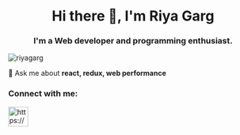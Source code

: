
<h1 align="center">Hi there 👋, I'm Riya Garg</h1>
<h3 align="center">I'm a Web developer and programming enthusiast.</h3>

<p align="left"> <img src="https://komarev.com/ghpvc/?username=riyagarg&label=Profile%20views&color=0e75b6&style=flat" alt="riyagarg" /> </p>


💬 Ask me about **react, redux, web performance**

<h3 align="left">Connect with me:</h3>
<p align="left">
<a href="https://www.linkedin.com/in/riya-garg-b6431466/" target="blank"><img align="center" src="https://raw.githubusercontent.com/rahuldkjain/github-profile-readme-generator/master/src/images/icons/Social/linked-in-alt.svg" alt="https://www.linkedin.com/in/riya-garg-b6431466/" height="40" width="40" /></a>
</p>

<!-- <h3 align="left">Languages and Tools:</h3> -->



<!-- <p>&nbsp;<img align="center" src="https://github-readme-stats.vercel.app/api?username=riyagarg&show_icons=true&locale=en" alt="riyagarg" /></p> -->


<!--
**riyagarg/riyagarg** is a ✨ _special_ ✨ repository because its `README.md` (this file) appears on your GitHub profile.

Here are some ideas to get you started:

- 🔭 I’m currently working on ...
- 🌱 I’m currently learning ...
- 👯 I’m looking to collaborate on ...
- 🤔 I’m looking for help with ...
- 💬 Ask me about ...
- 📫 How to reach me: ...
- 😄 Pronouns: ...
- ⚡ Fun fact: ...
-->
